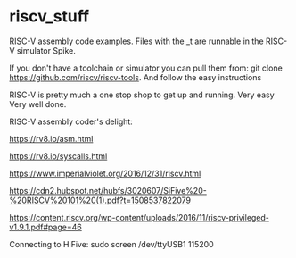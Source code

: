 # riscv_stuff
RISC-V assembly code examples. Files with the _t are runnable in the RISC-V simulator Spike.

If you don't have a toolchain or simulator you can pull them from: git clone https://github.com/riscv/riscv-tools. 
And follow the easy instructions

RISC-V is pretty much a one stop shop to get up and running. Very easy Very well done.

RISC-V assembly coder's delight: 

https://rv8.io/asm.html

https://rv8.io/syscalls.html

https://www.imperialviolet.org/2016/12/31/riscv.html

https://cdn2.hubspot.net/hubfs/3020607/SiFive%20-%20RISCV%20101%20(1).pdf?t=1508537822079

https://content.riscv.org/wp-content/uploads/2016/11/riscv-privileged-v1.9.1.pdf#page=46
                                 
                                 
Connecting to HiFive:  sudo screen /dev/ttyUSB1 115200
